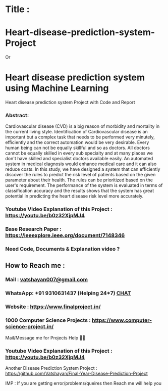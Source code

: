 # Title :

# Heart-disease-prediction-system-Project

Or 

# Heart disease prediction system using Machine Learning


Heart disease prediction system Project with Code and Report
 
### Abstract:

Cardiovascular disease (CVD) is a big reason of morbidity and mortality in the current living style. Identification of Cardiovascular disease is an important but a complex task that needs to be performed very minutely, efficiently and the correct automation would be very desirable. Every human being can not be equally skillful and so as doctors. All doctors cannot be equally skilled in every sub specialty and at many places we don't have skilled and specialist doctors available easily. An automated system in medical diagnosis would enhance medical care and it can also reduce costs. In this study, we have designed a system that can efficiently discover the rules to predict the risk level of patients based on the given parameter about their health. The rules can be prioritized based on the user's requirement. The performance of the system is evaluated in terms of classification accuracy and the results shows that the system has great potential in predicting the heart disease risk level more accurately.


### Youtube Video Explanation of this Project : https://youtu.be/b0z32XjpMJ4

### Base Research Paper : https://ieeexplore.ieee.org/document/7148346

### Need Code, Documents & Explanation video ? 

## How to Reach me :

### Mail : vatshayan007@gmail.com 

### WhatsApp: **+91 9310631437** (Helping 24*7) **[CHAT](https://wa.me/message/CHWN2AHCPMAZK1)** 

### Website : https://www.finalproject.in/

### 1000 Computer Science Projects : https://www.computer-science-project.in/

Mail/Message me for Projects Help 🙏🏻

### Youtube Video Explanation of this Project : https://youtu.be/b0z32XjpMJ4

Another Disease Prediction System Project : https://github.com/Vatshayan/Final-Year-Disease-Prediction-Project

IMP : If you are getting error/problems/queires then Reach me will help you
